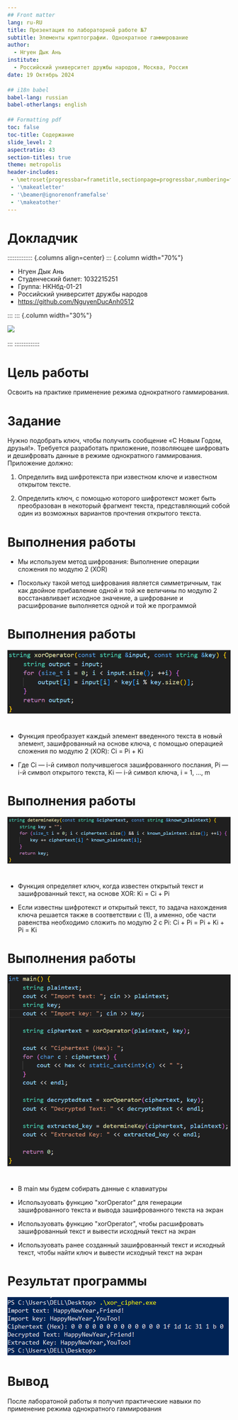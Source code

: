 ```yaml
---
## Front matter
lang: ru-RU
title: Презентация по лабораторной работе №7
subtitle: Элементы криптографии. Однократное гаммирование
author:
  - Нгуен Дык Ань
institute:
  - Российский университет дружбы народов, Москва, Россия
date: 19 Октябрь 2024

## i18n babel
babel-lang: russian
babel-otherlangs: english

## Formatting pdf
toc: false
toc-title: Содержание
slide_level: 2
aspectratio: 43
section-titles: true
theme: metropolis
header-includes:
 - \metroset{progressbar=frametitle,sectionpage=progressbar,numbering=fraction}
 - '\makeatletter'
 - '\beamer@ignorenonframefalse'
 - '\makeatother'
---
```


# Докладчик

:::::::::::::: {.columns align=center}
::: {.column width="70%"}

  * Нгуен Дык Ань
  * Студенческий билет: 1032215251
  * Группа: НКНбд-01-21
  * Российский университет дружбы народов
  * <https://github.com/NguyenDucAnh0512>

:::
::: {.column width="30%"}

![](https://drive.google.com/uc?id=11Y4Td4A-5Y6xtoE88lvJLn0uziw5GhbB)

:::
::::::::::::::

# Цель работы

Освоить на практике применение режима однократного гаммирования.

# Задание

Нужно подобрать ключ, чтобы получить сообщение «С Новым Годом, друзья!». Требуется разработать приложение, позволяющее шифровать и дешифровать данные в режиме однократного гаммирования. Приложение должно:

1. Определить вид шифротекста при известном ключе и известном открытом тексте.

2. Определить ключ, с помощью которого шифротекст может быть преобразован в некоторый фрагмент текста, представляющий собой один из возможных вариантов прочтения открытого текста.

# Выполнения работы

- Мы используем метод шифрования: Выполнение операции сложения по модулю 2 (XOR)

- Поскольку такой метод шифрования является симметричным, так как двойное прибавление одной и той же величины по модулю 2 восстанавливает исходное значение, а шифрование и расшифрование выполняется одной и той же программой

# Выполнения работы

![Функция xorOperator](img/2.png)

#

- Функция преобразует каждый элемент введенного текста в новый элемент, зашифрованный на основе ключа, с помощью операцией сложения по модулю 2 (XOR): Ci = Pi + Ki

- Где Ci — i-й символ получившегося зашифрованного послания, Pi — i-й символ открытого текста, Ki — i-й символ ключа, i = 1, ..., m

# Выполнения работы

![Функция determineKey](img/3.png)

#

- Функция определяет ключ, когда известен открытый текст и зашифрованный текст, на основе XOR: Ki = Ci + Pi

- Если известны шифротекст и открытый текст, то задача нахождения ключа решается также в соответствии с (1), а именно, обе части равенства необходимо сложить по модулю 2 с Pi: Ci + Pi = Pi + Ki + Pi = Ki

# Выполнения работы

![](img/4.png)

#

- В main мы будем собирать данные с клавиатуры

- Используовать функцию "xorOperator" для генерации зашифрованного текста и вывода зашифрованного текста на экран

- Используовать функцию "xorOperator", чтобы расшифровать зашифрованный текст и вывести исходный текст на экран

- Используовать ранее созданный зашифрованный текст и исходный текст, чтобы найти ключ и вывести исходный текст на экран

# Результат программы

![](img/1.png)

# Вывод

После лаборатоной работы я получил практические навыки по применение режима однократного гаммирования
